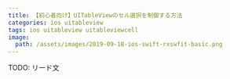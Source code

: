 ```yaml
---
title: 【初心者向け】UITableViewのセル選択を制御する方法
categories: ios uitableview
tags: ios uitableview uitableviewcell
image:
  path: /assets/images/2019-09-18-ios-swift-rxswfit-basic.png
---
```

TODO: リード文
